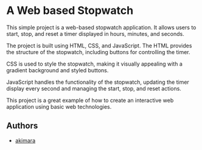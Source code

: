 
# A Web based Stopwatch

This simple project is a web-based stopwatch application. It allows users to start, stop, and reset a timer displayed in hours, minutes, and seconds. 

The project is built using HTML, CSS, and JavaScript. The HTML provides the structure of the stopwatch, including buttons for controlling the timer. 

CSS is used to style the stopwatch, making it visually appealing with a gradient background and styled buttons. 

JavaScript handles the functionality of the stopwatch, updating the timer display every second and managing the start, stop, and reset actions. 

This project is a great example of how to create an interactive web application using basic web technologies.

## Authors

- [akimara](https://www.github.com/gabdennis)

